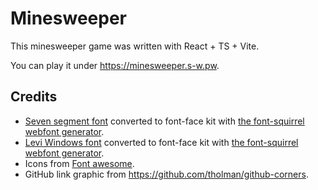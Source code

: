 # Minesweeper

This minesweeper game was written with React + TS + Vite.

You can play it under <https://minesweeper.s-w.pw>.

## Credits

- [Seven segment font](https://www.dafont.com/seven-segment.font) converted to font-face kit with [the font-squirrel webfont generator](https://www.fontsquirrel.com/tools/webfont-generator).
- [Levi Windows font](https://www.dafont.com/leviwindows.font) converted to font-face kit with [the font-squirrel webfont generator](https://www.fontsquirrel.com/tools/webfont-generator).
- Icons from [Font awesome](https://fontawesome.com/).
- GitHub link graphic from <https://github.com/tholman/github-corners>.
